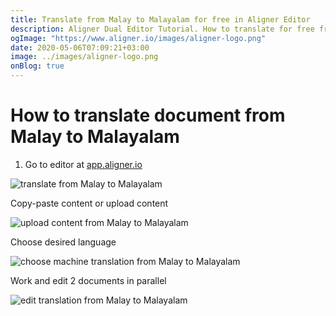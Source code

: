 ```yaml
---
title: Translate from Malay to Malayalam for free in Aligner Editor
description: Aligner Dual Editor Tutorial. How to translate for free from Malay to Malayalam. Aligner is multilingual document management platform. 
ogImage: "https://www.aligner.io/images/aligner-logo.png"
date: 2020-05-06T07:09:21+03:00
image: ../images/aligner-logo.png
onBlog: true
---
```


# How to translate document from Malay to Malayalam

1. Go to editor at [app.aligner.io](https://app.aligner.io "Aligner App web page")

![translate from Malay to Malayalam](../aligner-blank-editor.png "translate from Malay to Malayalam")

Copy-paste content or upload content

![upload content from Malay to Malayalam](../aligner-uploaded-document.png "upload content from Malay to Malayalam")

Choose desired language

![choose machine translation from Malay to Malayalam](../aligner-language-dropdown.png "choose machine translation from Malay to Malayalam")

Work and edit 2 documents in parallel

![edit translation from Malay to Malayalam](../aligner-double-sitded-editor.png "edit translation from Malay to Malayalam")

